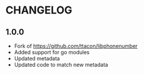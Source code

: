 # CHANGELOG

## 1.0.0

- Fork of https://github.com/ttacon/libphonenumber
- Added support for go modules
- Updated metadata
- Updated code to match new metadata
